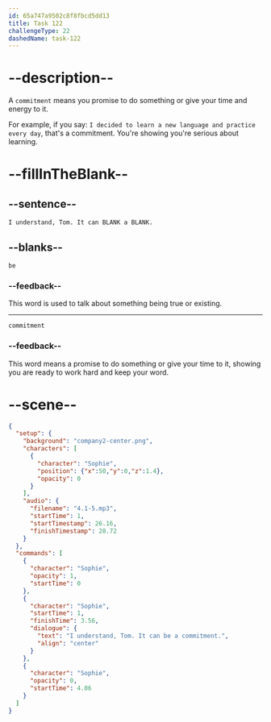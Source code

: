 ```yaml
---
id: 65a747a9502c8f8fbcd5dd13
title: Task 122
challengeType: 22
dashedName: task-122
---
```


<!-- (Audio) Sophie: I understand, Tom. It can be a commitment. -->

# --description--

A `commitment` means you promise to do something or give your time and energy to it. 

For example, if you say: `I decided to learn a new language and practice every day`, that's a commitment. You're showing you're serious about learning. 


# --fillInTheBlank--

## --sentence--

`I understand, Tom. It can BLANK a BLANK.`

## --blanks--

`be`

### --feedback--

This word is used to talk about something being true or existing.

---

`commitment`

### --feedback--

This word means a promise to do something or give your time to it, showing you are ready to work hard and keep your word.

# --scene--

```json
{
  "setup": {
    "background": "company2-center.png",
    "characters": [
      {
        "character": "Sophie",
        "position": {"x":50,"y":0,"z":1.4},
        "opacity": 0
      }
    ],
    "audio": {
      "filename": "4.1-5.mp3",
      "startTime": 1,
      "startTimestamp": 26.16,
      "finishTimestamp": 28.72
    }
  },
  "commands": [
    {
      "character": "Sophie",
      "opacity": 1,
      "startTime": 0
    },
    {
      "character": "Sophie",
      "startTime": 1,
      "finishTime": 3.56,
      "dialogue": {
        "text": "I understand, Tom. It can be a commitment.",
        "align": "center"
      }
    },
    {
      "character": "Sophie",
      "opacity": 0,
      "startTime": 4.06
    }
  ]
}
```
